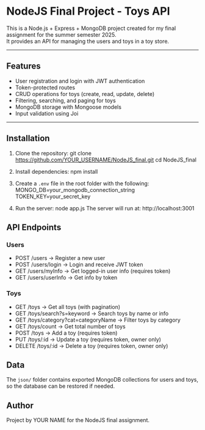 # NodeJS Final Project - Toys API

This is a Node.js + Express + MongoDB project created for my final assignment for the summer semester 2025.  
It provides an API for managing the users and toys in a toy store.

---

## Features
- User registration and login with JWT authentication
- Token-protected routes
- CRUD operations for toys (create, read, update, delete)
- Filtering, searching, and paging for toys
- MongoDB storage with Mongoose models
- Input validation using Joi

---

## Installation

1. Clone the repository:
   git clone https://github.com/YOUR_USERNAME/NodeJS_final.git
   cd NodeJS_final

2. Install dependencies:
   npm install

3. Create a `.env` file in the root folder with the following:
   MONGO_DB=your_mongodb_connection_string
   TOKEN_KEY=your_secret_key

4. Run the server:
   node app.js
   The server will run at: http://localhost:3001

## API Endpoints
### Users
- POST /users → Register a new user
- POST /users/login → Login and receive JWT token
- GET /users/myInfo → Get logged-in user info (requires token)
- GET /users/userInfo → Get info by token

### Toys
- GET /toys → Get all toys (with pagination)
- GET /toys/search?s=keyword → Search toys by name or info
- GET /toys/category?cat=categoryName → Filter toys by category
- GET /toys/count → Get total number of toys
- POST /toys → Add a toy (requires token)
- PUT /toys/:id → Update a toy (requires token, owner only)
- DELETE /toys/:id → Delete a toy (requires token, owner only)

## Data
The `json/` folder contains exported MongoDB collections for users and toys, so the database can be restored if needed.

## Author
Project by YOUR NAME for the NodeJS final assignment.
